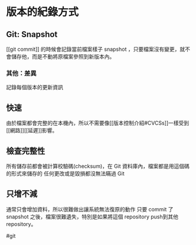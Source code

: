 # 版本的紀錄方式
## Git: Snapshot
[[git commit]] 的時候會記錄當前檔案樣子 snapshot ，只要檔案沒有變更，就不會儲存他，而是不動將原檔案參照到新版本內。
### 其他：差異
記錄每個版本的更新資訊


## 快速
由於檔案都會完整的在本機內，所以不需要像[[版本控制介紹#CVCSs]]一樣受到[[網路]][[延遲]]影響。

## 檢查完整性
所有儲存前都會被計算校驗碼(checksum)，在 Git 資料庫內，檔案都是用這個碼的形式來儲存的
任何更改或是毀損都沒無法瞞過 Git

## 只增不減
通常只會增加資料，所以很難做出讓系統無法復原的動作
只要 commit 了 snapshot 之後，檔案很難遺失，特別是如果將這個 repository push到其他 repository。

#git